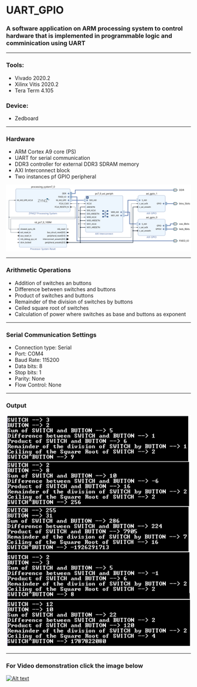 # UART_GPIO
### A software application on ARM processing system to control hardware that is implemented in programmable logic and comminication using UART
-------------------------------------------------------------------------------------------------------------------

### Tools:  	
* Vivado 2020.2  
* Xilinx Vitis 2020.2 
* Tera Term 4.105
### Device:
* Zedboard 
---------------------------------------------------------------------------------------------------------

### Hardware
* ARM Cortex A9 core (PS)
* UART for serial communication
* DDR3 controller for external DDR3 SDRAM memory
* AXI Interconnect block
* Two instances pf GPIO peripheral

![](ResourceFiles/R3.PNG)

------------------------------------------------------------------------------------------------------------
### Arithmetic Operations
* Addition of switches an buttons
* Difference between switches and buttons
* Product of switches and buttons
* Remainder of the division of switches by buttons
* Ceiled square root of switches
* Calculation of power where switches as base and buttons as exponent
-------------------------------------------------------------------------------------------------------------
### Serial Communication Settings
* Connection type: Serial
* Port: COM4
* Baud Rate: 115200
* Data bits: 8
* Stop bits: 1
* Parity: None
* Flow Control: None
---------------------------------------------------------------------------------------------------------------
### Output
![](ResourceFiles/R4.PNG)

---------------------------------------------------------------------------------------------------------------
### For Video demonstration click the image below

[![Alt text](https://img.youtube.com/vi/l6kCm4nWI3M/0.jpg)](https://www.youtube.com/watch?v=l6kCm4nWI3M)


